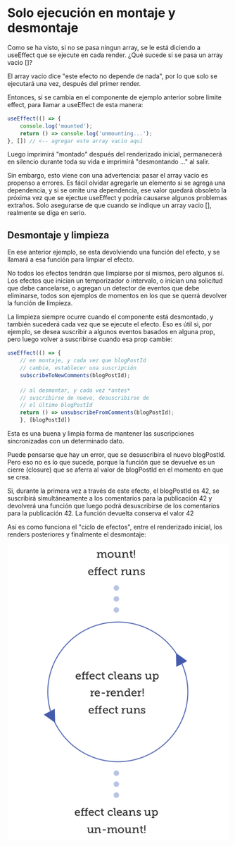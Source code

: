 # Solo ejecución en montaje y desmontaje

Como se ha visto, si no se pasa ningun array, se le está diciendo a useEffect que se ejecute en cada render. ¿Qué sucede si se pasa un array vacio []?

El array vacio dice "este efecto no depende de nada", por lo que solo se ejecutará una vez, después del primer render.

Entonces, si se cambia en el componente de ejemplo anterior sobre limite effect, para llamar a useEffect de esta manera:

```js
useEffect(() => {
    console.log('mounted');
    return () => console.log('unmounting...');
}, []) // <-- agregar este array vacio aquí
```

Luego imprimirá "montado" después del renderizado inicial, permanecerá en silencio durante toda su vida e imprimirá "desmontando ..." al salir.

Sin embargo, esto viene con una advertencia: pasar el array vacio es propenso a errores. Es fácil olvidar agregarle un elemento si se agrega una dependencia, y si se omite una dependencia, ese valor quedará obsoleto la próxima vez que se ejectue useEffect y podría causarse algunos problemas extraños. Solo asegurarse de que cuando se indique un array vacio [], realmente se diga en serio.

## Desmontaje y limpieza

En ese anterior ejemplo, se esta devolviendo una función del efecto, y se llamará a esa función para limpiar el efecto.

No todos los efectos tendrán que limpiarse por sí mismos, pero algunos sí. Los efectos que inician un temporizador o intervalo, o inician una solicitud que debe cancelarse, o agregan un detector de eventos que debe eliminarse, todos son ejemplos de momentos en los que se querrá devolver la función de limpieza.

La limpieza siempre ocurre cuando el componente está desmontado, y también sucederá cada vez que se ejecute el efecto. Eso es útil si, por ejemplo, se desea suscribir a algunos eventos basados en alguna prop, pero luego volver a suscribirse cuando esa prop cambie:

```js
useEffect(() => {
    // en montaje, y cada vez que blogPostId
    // cambie, establecer una suscripción
    subscribeToNewComments(blogPostId);

    // al desmontar, y cada vez *antes*
    // suscribirse de nuevo, desuscribirse de
    // el último blogPostId
    return () => unsubscribeFromComments(blogPostId);
    }, [blogPostId])
```

Esta es una buena y limpia forma de mantener las suscripciones sincronizadas con un determinado dato.

Puede pensarse que hay un error, que se desuscribira el nuevo blogPostId. Pero eso no es lo que sucede, porque la función que se devuelve es un cierre (closure) que se aferra al valor de blogPostId en el momento en que se crea.

Si, durante la primera vez a través de este efecto, el blogPostId es 42, se suscribirá simultáneamente a los comentarios para la publicación 42 y devolverá una función que luego podrá desuscribirse de los comentarios para la publicación 42. La función devuelta conserva el valor 42

Así es como funciona el "ciclo de efectos", entre el renderizado inicial, los renders posteriores y finalmente el desmontaje:

![captura2](./img/captura2.png)

